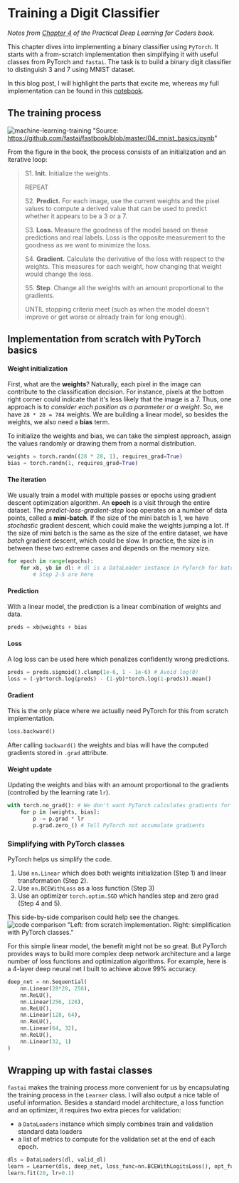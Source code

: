 # Training a Digit Classifier



*Notes from [Chapter 4](https://github.com/fastai/fastbook/blob/master/04_mnist_basics.ipynb) of the Practical Deep Learning for Coders book.*

This chapter dives into implementing a binary classifier using `PyTorch`. It starts with a from-scratch implementation then simplifying it with useful classes from PyTorch and `fastai`. The task is to build a binary digit classifier to distinguish 3 and 7 using MNIST dataset. 

In this blog post, I will highlight the parts that excite me, whereas my full implementation can be found in this [notebook](https://github.com/phongvis/dl-coders/blob/master/04/04_full.ipynb). 

## The training process
![machine-learning-training](/images/04_blog_files/training_process.svg) "Source: https://github.com/fastai/fastbook/blob/master/04_mnist_basics.ipynb"

From the figure in the book, the process consists of an initialization and an iterative loop:
>S1. **Init.** Initialize the weights.
>
>REPEAT
>
>S2. **Predict.** For each image, use the current weights and the pixel values to compute a derived value that can be used to predict whether it appears to be a 3 or a 7.
>
>S3. **Loss.** Measure the goodness of the model based on these predictions and real labels. Loss is the opposite measurement to the goodness as we want to minimize the loss.
>
>S4. **Gradient.** Calculate the derivative of the loss with respect to the weights. This measures for each weight, how changing that weight would change the loss.
>
>S5. **Step**. Change all the weights with an amount proportional to the gradients.
>
>UNTIL stopping criteria meet (such as when the model doesn't improve or get worse or already train for long enough).

## Implementation from scratch with PyTorch basics
#### Weight initialization
First, what are the **weights**? Naturally, each pixel in the image can contribute to the classification decision. For instance, pixels at the bottom right corner could indicate that it's less likely that the image is a 7. Thus, one approach is to *consider each position as a parameter or a weight*. So, we have `28 * 28 = 784` weights. We are building a linear model, so besides the weights, we also need a **bias** term.

To initialize the weights and bias, we can take the simplest approach, assign the values randomly or drawing them from a normal distribution.

```python
weights = torch.randn((28 * 28, 1), requires_grad=True)
bias = torch.randn(1, requires_grad=True)
```

#### The iteration
We usually train a model with multiple passes or epochs using gradient descent optimization algorithm. An **epoch** is a visit through the entire dataset. The *predict-loss-gradient-step* loop operates on a number of data points, called a **mini-batch**. If the size of the mini batch is 1, we have *stochastic* gradient descent, which could make the weights jumping a lot. If the size of mini batch is the same as the size of the entire dataset, we have *batch* gradient descent, which could be slow. In practice, the size is in between these two extreme cases and depends on the memory size.

```python
for epoch in range(epochs):
    for xb, yb in dl: # dl is a DataLoader instance in PyTorch for batching
        # Step 2-5 are here
```

#### Prediction
With a linear model, the prediction is a linear combination of weights and data.

```python
preds = xb@weights + bias
```

#### Loss
A log loss can be used here which penalizes confidently wrong predictions.

```python
preds = preds.sigmoid().clamp(1e-6, 1 - 1e-6) # Avoid log(0)
loss = (-yb*torch.log(preds) - (1-yb)*torch.log(1-preds)).mean()
```

#### Gradient
This is the only place where we actually need PyTorch for this from scratch implementation. 

```python
loss.backward()
```

After calling `backward()` the weights and bias will have the computed gradients stored in `.grad` attribute.

#### Weight update
Updating the weights and bias with an amount proportional to the gradients (controlled by the learning rate `lr`).

```python
with torch.no_grad(): # We don't want PyTorch calculates gradients for this weight update operation
    for p in [weights, bias]:
        p -= p.grad * lr
        p.grad.zero_() # Tell PyTorch not accumulate gradients
```

### Simplifying with PyTorch classes
PyTorch helps us simplify the code.
1. Use `nn.Linear` which does both weights initialization (Step 1) and linear transformation (Step 2).
1. Use `nn.BCEWithLoss` as a loss function (Step 3)
1. Use an optimizer `torch.optim.SGD` which handles step and zero grad (Step 4 and 5).

This side-by-side comparison could help see the changes.
![code comparison](/images/04_blog_files/comparison.png) "Left: from scratch implementation. Right: simplification with PyTorch classes."

For this simple linear model, the benefit might not be so great. But PyTorch provides ways to build more complex deep network architecture and a large number of loss functions and optimization algorithms. For example, here is a 4-layer deep neural net I built to achieve above 99% accuracy.

```python
deep_net = nn.Sequential(
    nn.Linear(28*28, 256),
    nn.ReLU(),
    nn.Linear(256, 128),
    nn.ReLU(),
    nn.Linear(128, 64),
    nn.ReLU(),
    nn.Linear(64, 32),
    nn.ReLU(),
    nn.Linear(32, 1)
)
```

## Wrapping up with fastai classes
`fastai` makes the training process more convenient for us by encapsulating the training process in the `Learner` class. I will also output a nice table of useful information. Besides a standard model architecture, a loss function and an optimizer, it requires two extra pieces for validation:
- a `DataLoaders` instance which simply combines train and validation standard data loaders 
- a list of metrics to compute for the validation set at the end of each epoch.

```python
dls = DataLoaders(dl, valid_dl)
learn = Learner(dls, deep_net, loss_func=nn.BCEWithLogitsLoss(), opt_func=SGD, metrics=batch_accuracy)
learn.fit(20, lr=0.1)
```
